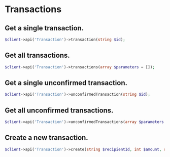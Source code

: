 # Transactions

## Get a single transaction.

```php
$client->api('Transaction')->transaction(string $id);
```

## Get all transactions.

```php
$client->api('Transaction')->transactions(array $parameters = []);
```

## Get a single unconfirmed transaction.

```php
$client->api('Transaction')->unconfirmedTransaction(string $id);
```

## Get all unconfirmed transactions.

```php
$client->api('Transaction')->unconfirmedTransactions(array $parameters = []);
```

## Create a new transaction.

```php
$client->api('Transaction')->create(string $recipientId, int $amount, string $vendorField, string $secret, ?string $secondSecret = null);
```
